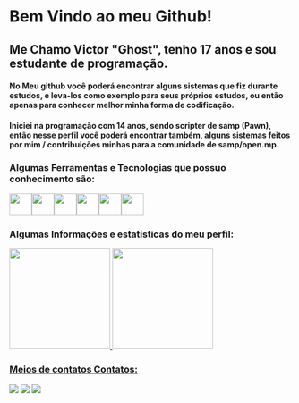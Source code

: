 # Bem Vindo ao meu Github!

## Me Chamo Victor "Ghost", tenho 17 anos e sou estudante de programação.

#### No Meu github você poderá encontrar alguns sistemas que fiz durante estudos, e leva-los como exemplo para seus próprios estudos, ou então apenas para conhecer melhor minha forma de codificação.

#### Iniciei na programação com 14 anos, sendo scripter de samp (Pawn), então nesse perfil você poderá encontrar também, alguns sistemas feitos por mim / contribuições minhas para a comunidade de samp/open.mp.

### Algumas Ferramentas e Tecnologias que possuo conhecimento são:

<img src="https://cdn.jsdelivr.net/gh/devicons/devicon/icons/javascript/javascript-original.svg" width="40" height="40"/><img src="https://cdn.jsdelivr.net/gh/devicons/devicon/icons/csharp/csharp-original.svg" width="40" height="40"/><img src="https://cdn.jsdelivr.net/gh/devicons/devicon/icons/css3/css3-original.svg" width="40" height="40"/><img src="https://cdn.jsdelivr.net/gh/devicons/devicon/icons/java/java-original-wordmark.svg" width="40" height="40"/><img src="https://cdn.jsdelivr.net/gh/devicons/devicon/icons/mysql/mysql-original-wordmark.svg" width="40" height="40"/><img src="https://cdn.jsdelivr.net/gh/devicons/devicon/icons/php/php-original.svg" width="40" height="40"/>                    

### Algumas Informações e estatísticas do meu perfil:

<div>
<a href="https://github.com/VictorMacielGhost">
<img height="180em" src="https://github-readme-stats.vercel.app/api/top-langs/?username=VictorMacielGhost&layout=compact&langs_count=7&theme=dracula"/>
<img height="180em" src="https://github-readme-stats.vercel.app/api?username=VictorMacielGhost&show_icons=true&theme=dracula&include_all_commits=true&count_private=true"/>
</div>

### Meios de contatos Contatos:

<div>
<a href="https://www.youtube.com/VictorGhost" target="_blank"><img src="https://img.shields.io/badge/YouTube-FF0000?style=for-the-badge&logo=youtube&logoColor=white" target="_blank"></a>
<a href="https://instagram.com/victor_maciel_ghost" target="_blank"><img src="https://img.shields.io/badge/-Instagram-%23E4405F?style=for-the-badge&logo=instagram&logoColor=white" target="_blank"></a>
<a href = "mailto:vtbolado17@gmail.com"><img src="https://img.shields.io/badge/Gmail-D14836?style=for-the-badge&logo=gmail&logoColor=white" target="_blank"></a>
</div>
  
<!---
VictorMacielGhost/VictorMacielGhost is a ✨ special ✨ repository because its `README.md` (this file) appears on your GitHub profile.
You can click the Preview link to take a look at your changes.
--->
